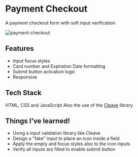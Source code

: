 # Payment Checkout

A payment checkout form with soft input verification

![payment-checkout](https://user-images.githubusercontent.com/44384270/212402880-5a0c853a-7701-4a9b-9644-68c0e5c4fbc7.png)

## Features

- Input focus styles
- Card number and Expiration Date formatting
- Submit button activation logic
- Responsive


## Tech Stack

HTML, CSS and JavaScript
Also the use of the [Cleave](https://nosir.github.io/cleave.js/) library


## Things I've learned!

- Using a input validation library like Cleave
- Design a "fake" input to place an icon inside a field
- Apply the empty and focus styles also to the icon inputs
- Verify all inputs are filled to enable submit button
